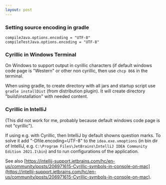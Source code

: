 ```yaml
---
layout: post
---
```


### Setting source encoding in gradle ###

```
compileJava.options.encoding = "UTF-8"
compileTestJava.options.encoding = "UTF-8"
```


### Cyrillic in Windows Terminal ###

On Windows to support output in cyrillic characters (if
default windows code page is "Western" or other non
cyrillic, then use `chcp 866` in the terminal.

When using gradle, to create directory with all jars and
startup script use `gradle installDist` (from distribution
plugin). It will create directory "build\installation"
with needed content.


### Cyrillic in IntelliJ ###

(This did not work for me, probably because default windows code page is not "cyrillic").

If using e.g. with Cyrillic, then IntelliJ by default showns
question marks. To solve it add "-Dfile.encoding=UTF-8" to the
`idea.exe.vmoptions` (in bin dir of IntelliJ, e.g.
`C:\Program Files\JetBrains\IntelliJ IDEA Community Edition 2021.1\bin`)
and to run configurations of the application.

See also [https://intellij-support.jetbrains.com/hc/en-us/community/posts/206971615-Cyrillic-symbols-in-console-on-mac](https://intellij-support.jetbrains.com/hc/en-us/community/posts/206971615-Cyrillic-symbols-in-console-on-mac).

